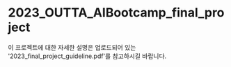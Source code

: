 # 2023_OUTTA_AIBootcamp_final_project

이 프로젝트에 대한 자세한 설명은 업로드되어 있는 '2023_final_project_guideline.pdf'를 참고하시길 바랍니다.
